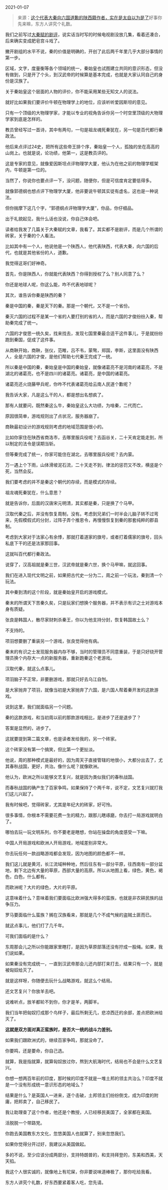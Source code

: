 2021-01-07

> 来源：[这个代表大秦向六国道歉的陕西籍作者，实在是太自以为是了](http://mp.weixin.qq.com/s?__biz=MzU0MjYwNDU2Mw==&mid=2247495621&idx=2&sn=e40ae93aa46794f4440ecdce0bf2fb0a&chksm=fb1a83b9cc6d0aaf2ccc04af9685c0aed8b32098debd96dbd6d7d434f57f00422717f8961b90&scene=27#wechat_redirect)
> ​好事你先来嘛，东方人讲究个礼数。

我们之前写过[大秦赋的剧评](https://mp.weixin.qq.com/s?__biz=MzU0MjYwNDU2Mw==&mid=2247494817&idx=2&sn=4ad139205028998ac0ae7044e44476a7&chksm=fb1a80ddcc6d09cbcb319c8cec1eb7429a23e1002e66ab4a038ed2630aa3ad754451c01d0f21&token=494170328&lang=zh_CN&scene=21#wechat_redirect)，说实话当时写的时候电视剧没放几集，看着还凑合，后来确实变成肥皂宫斗戏了。

  

撇开剧组的水平不说，秦的价值是明确的，开创了此后两千年里几乎大部分事情的第一步。

  

区域，文字，度量衡等各个领域的统一，秦始皇也试图建立共同的意识形态，但没有做到，只是开了个头，到汉武帝的时候算是基本完成，也就是大家认同自己的身份是汉族了。

  

关于秦始皇这个层面的人物的评价，你不能采用某些无知文人的说法。  

  

就好比如果我们要评价牛顿在物理学上的地位，应该听听爱因斯坦的意见。

  

只有一个顶级的大物理学家，才能以专业的视角告诉你另一个时空里顶级的大物理学家到底是怎样的。

  

教员曾经写过一首诗，其中有两句，一句是祖龙魂死秦犹在，另一句是百代都行秦政法。

  

他后来点评过24史，把所有这些帝王排个序，秦始皇一个人，孤独的坐在高高的山岗上。也就是说，论功绩，他第一，这是教员评的。

  

这是专家的意见，就像爱因斯坦点评物理学大厦，他认为在他之前的物理学框架内，牛顿是第一位的。  

  

当然了，你说你也要点评一下，没问题，随便你，但是可信度肯定要低得多。

  

就像郭德纲也想点评下物理学大厦，他非要说牛顿其实徒有虚名，这也是一种说法。

  

但你揣摩下这几个字，“郭德纲点评物理学大厦”，你品，你仔细品。

  

出于礼貌起见，我什么话也没说，你自己体会吧。

  

读者给我发了几篇关于大秦赋的文章，我看了。其实都不是剧评，而是几个所谓的砖家，关于秦的个人看法。

  

比如其中有一个人，他说他是一个陕西人，他代表陕西，代表大秦，向六国的后代，也就是其他省份的人，道歉。

  

我觉得这哥们好神奇。

  

首先，你是陕西人，你就能代表陕西？你得到授权了么？别人同意了么？  

  

你还是地球人呢，你这么能，咋不代表地球呢？

  

其次，谁告诉你秦是陕西的秦？

  

秦是中国的秦，秦是天下的秦。那是一个朝代，又不是一个省份。

  

秦灭六国的过程不是某一个省的人要打别的省的人，而是六国的才俊纷纷入秦，帮助秦完成了统一。  

  

六国的才俊思一统久矣，找来找去，发现七国里秦最合适干这件事儿，于是就纷纷跑到秦国，促成了这件事。

  

从商鞅开始，商鞅，张仪，范睢，吕不韦，蒙骜，郑国，李斯，这里面没有陕西人，全是六国的才俊，是他们帮助七代秦王完成了一统。

  

所以秦是中国的秦，秦始皇是中国的秦始皇，就像诸葛亮不是河南的诸葛亮，不是湖北的诸葛亮，也不是四川的诸葛亮。诸葛亮，是中国的诸葛亮。  

  

诸葛亮还火烧藤甲兵呢，你咋不代表诸葛亮给云南人民道个歉呢？

  

我告诉大家，凡是这么干的人，都是想出名想疯了。

  

那有人就要问，既然秦这么牛，秦始皇这么大功绩，为啥秦，二代而亡。

  

原因很简单，游戏规则出了点状况，服务器崩了。

  

商鞅最初设计的游戏规则考虑的地域范围是很小的。

  

比如你家住在陕西省商洛市，去哪里服兵役呢？去函谷关，二十天肯定能走到，所以制定的法令是误期当斩。

  

但等秦完成了统一，你家可能住在湖北，去哪里服兵役呢？去内蒙。

  

万一遇上个下雨，山体滑坡泥石流，二十天走不到，律法的惩罚又不改，横竖是个死，当然会反。

  

我们要考虑的并不是秦这个朝代的存续，而是模式的存续。  

  

祖龙魂死秦犹在，什么意思？

  

就是告诉你，后面的汉唐宋元明清，其实都是秦，只是换了个马甲。

  

汉取代秦之后，并没有恢复周制，没有。考虑到兄弟们一时半会儿脑子转不过弯来，先假模假式的分封，过阵子弄个推恩令，再慢慢恢复到秦的那套纯粹的郡县制。

  

考虑到大家对于法家心有余悸，那就打着道家的旗号，或者打着儒家的旗号，回头私底下干的还是法家那回事。

  

这就叫百代都行秦政法。

  

说穿了，汉高祖就是秦三世，汉武帝就是秦六世，换个马甲嘛，就这回事。

  

我们在进入现代文明之前，如果把古代史一分为二，周之前一个玩法，秦到清一个玩法。  

  

其中秦到清的这个阶段，就是秦始皇开启的游戏模式。

  

秦末的所谓天下苦秦久矣，只是玩家们想换个服务器，并不表示有识之士对游戏本身有质疑。

  

张良是韩国人，散尽家财刺杀秦王，你以为他支持分封，恢复韩国故土么？

  

不支持的。

  

项羽想要删了重装另一个游戏，张良觉得他有病。

  

秦末的有识之士发现服务器内存不够，当时的管理员不同意重装，于是只好绕开管理员换个内存大一点的新服务器，重新跑秦这个老游戏。

  

汉取代秦，就这么点事儿。

  

项羽脑子不正常，非要删游戏，那就只好去乌江自刎。

  

是大家抛弃了项羽，就像当初是大家抛弃了六国，是六国人帮着秦开发的这款游戏。

  

说到这里，我们就面临另一个问题。

  

秦的这款游戏，和当初周以前的那款游戏相比，是进步了还是退步了？

  

答案是显然的，进步了。

  

这就要提到第二篇文章，也是读者发给我的，另一个砖家。

  

这个砖家没有第一个搞笑，但比第一个更扯淡。

  

他说，周的那种模式是最好的，因为周天子直接管辖的地很小，大都分出去了，尤其春秋战国，更好，共治。像什么呢？就像欧洲。

  

他认为，欧洲之所以能够文艺复兴，就是因为类似我们的春秋战国。

  

而春秋战国的确产生了百家争鸣，如果保持了个两千年，说不定，文艺复兴就打我们这儿兴起了。

  

我有时候吧，觉得砖家，尤其是年纪大的砖家，好可怜。  

  

很多事情，你根本不需要花费一生的精力，跟那儿瞎琢磨，你去打一局游戏就明白了。

  

哪怕去玩一玩文明系列，你不要老是瞎想，你站在操盘的角度感受一下嘛。

  

中国人开局游戏和欧洲人开局游戏，地域差别非常大。  

  

你去玩任何一款战略游戏都会发现，因为地图的颜色都不一样。

  

我们这儿就是黄河，长江流域种种地，然后往东有一部分平原，往西南有一部分盆地，剩下北边有大量的草原，西部大量的高原。所以从地图上看，绿色，黄色，褐色，白色，什么都有。

  

而欧洲呢？大片的绿色，大片的平原。

  

这意味着什么？意味着我们要面临比欧洲强大得多的蛮族，也就是非农耕民族的战争压力。

  

罗马要面临什么蛮族？搁在汉族看来，那就是几个不成气候的盗贼土匪而已。

  

就这点事儿，他们打了几千年。

  

可我们面临的是什么？

  

东周那会儿之所以你能跟家里瞎打，是因为草原部落还没有拧成一股绳。如果，我们说如果。

  

如果秦没有完成统一，一直到汉武帝那会儿还内部打来打去，结果只有一个，就是被匈奴给灭了。

  

就是这样呀，你随便去玩什么战略游戏，就这么个结局。

  

还文艺复兴？你放羊去吧。

  

说难听点，放羊都轮不到你，你才是羊，两脚羊。

  

我们当年把匈奴打成那个鸟样子，最后所剩无几，悲凉西迁的余部，差点把欧洲给灭了。

  

 **这就是双方面对真正蛮族时，是否大一统的战斗力差别。**

  

如果我们跟欧洲式的，继续百家争鸣，那就没命了。

  

你要鸣，还是要命，你自己选。

  

就算，我是指就算，就算匈奴放过你，熬到大航海时代，结局也不会是什么文艺复兴。

  

你想一想两百年前的印度，那时候的印度不就是一堆土邦的领主共治么？印度不就是一个没有形成统一意识形态的地域么？

  

结果是什么？是英国人一进来，逐个击破，土邦领主们纷纷倒戈，成为印度的附庸，把邦卖了，自己移民了。

  

我让助理查了这个作者，他还是个教授，人已经移民美国了，全家都在美国。

  

活脱脱一个带路党。

  

你跑去美国教东方文化，忽悠美国人也就算了，别来忽悠我们。

  

如果你觉得分开过好，我建议从美国做起。

  

多的不说，至少应该分成两部分，支持特朗普的，和支持拜登的，东美和西美，天天掐。

  

我这个人很实诚的，就像地上有坨屎，你非要说味道棒极了，那你吃给我看。

  

东方人讲究个礼数，好东西要紧着客人吃，您先请。

